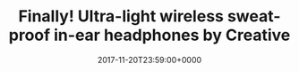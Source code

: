---
campaign-uuid: c-94fe78a3-21f1-4a40-81e6-a25c06ac1669
type: Offer
category: Music
date: 2017-11-20T23:59:00+0000
end-date: 2017-12-21T23:59:00+0000
disable-form: false
is_promoted: false
has_entry_page: false
extra-css: ""

logo-left-title: "Creative"
logo-left-href: "https://uk.creative.com/p/headphones-headsets/creative-outlier-sports"
logo-left-image: "creative-logo.jpg"

banner-img: "creative-main_image.jpg"
hero-header: "creative_offer"
competition-description: "Performance is everything. It measures how far we've come and how much further we want to go. The Creative Outlier Sports is a pair of high-performance lightweight wireless in-ear headphones that stay secure and comfortable in your ears even when your workout gets tough. It features sweat-proof properties to help you brave through all natural elements and accidental splashes. And with a battery life of up to 11 hours, nothing is going to hold you back from staying active. You focus on your fitness performance. We'll take care of the rest."
hero-subheader: ""

title: "Finally! Ultra-light wireless sweat-proof in-ear headphones by Creative"
bg-image-hero: ""
bg-image-first: ""
bg-image-second: ""

section1-content: >
    <p>0</p>
    <p>0</p>
    <p>0</p>

section2-content: >
    <p>0</p>
    <p>0</p>
    <p>0</p>

entry-title: 
terms-confirmation: >
    
entry-content: >
    <p>0</p>
    <p>0</p>

---